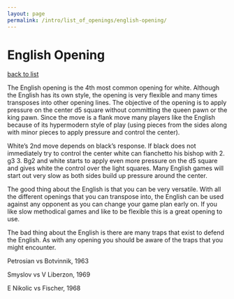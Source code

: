 ```yaml
---
layout: page
permalink: /intro/list_of_openings/english-opening/
---
```


# English Opening

[back to list](../)



The English opening is the 4th most common opening for white. Although the English has its own style, the opening is very flexible and many times transposes into other opening lines. The objective of the opening is to apply pressure on the center d5 square without committing the queen pawn or the king pawn. Since the move is a flank move many players like the English because of its hypermodern style of play (using pieces from the sides along with minor pieces to apply pressure and control the center).

White’s 2nd move depends on black’s response. If black does not immediately try to control the center white can fianchetto his bishop with 2. g3 3. Bg2 and white starts to apply even more pressure on the d5 square and gives white the control over the light squares. Many English games will start out very slow as both sides build up pressure around the center.

The good thing about the English is that you can be very versatile. With all the different openings that you can transpose into, the English can be used against any opponent as you can change your game plan early on. If you like slow methodical games and like to be flexible this is a great opening to use.

The bad thing about the English is there are many traps that exist to defend the English. As with any opening you should be aware of the traps that you might encounter.






Petrosian vs Botvinnik, 1963

Smyslov vs V Liberzon, 1969

E Nikolic vs Fischer, 1968